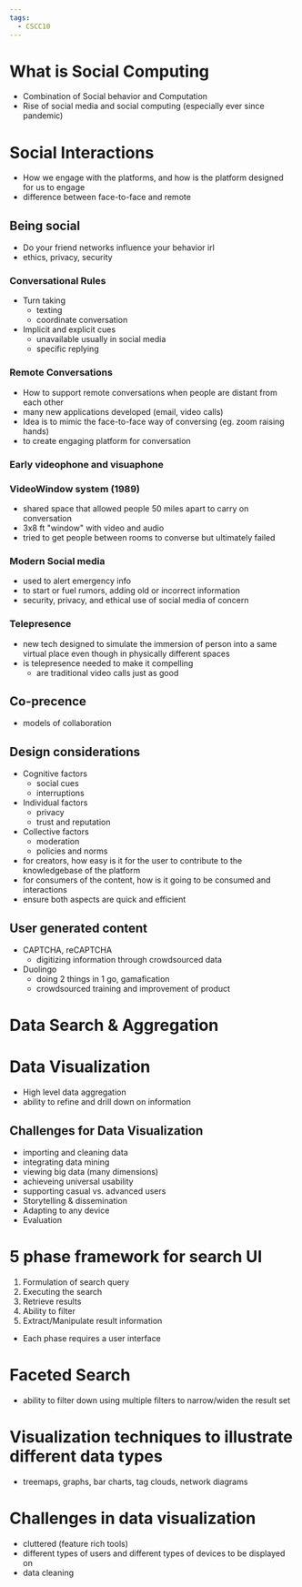 ```yaml
---
tags:
  - CSCC10
---
```

# What is Social Computing
- Combination of Social behavior and Computation
- Rise of social media and social computing (especially ever since pandemic)
# Social Interactions
- How we engage with the platforms, and how is the platform designed for us to engage
- difference between face-to-face and remote
## Being social
- Do your friend networks influence your behavior irl
- ethics, privacy, security
### Conversational Rules
- Turn taking
	- texting
	- coordinate conversation
- Implicit and explicit cues
	- unavailable usually in social media
	- specific replying
### Remote Conversations
- How to support remote conversations when people are distant from each other
- many new applications developed (email, video calls)
- Idea is to mimic the face-to-face way of conversing (eg. zoom raising hands)
- to create engaging platform for conversation
### Early videophone and visuaphone
### VideoWindow system (1989)
- shared space that allowed people 50 miles apart to carry on conversation
- 3x8 ft "window" with video and audio
- tried to get people between rooms to converse but ultimately failed
### Modern Social media
- used to alert emergency info
- to start or fuel rumors, adding old or incorrect information
- security, privacy, and ethical use of social media of concern
### Telepresence
- new tech designed to simulate the immersion of person into a same virtual place even though in physically different spaces
- is telepresence needed to make it compelling
	- are traditional video calls just as good
## Co-precence
- models of collaboration
## Design considerations

- Cognitive factors
	- social cues
	- interruptions
- Individual factors
	- privacy
	- trust and reputation
- Collective factors
	- moderation
	- policies and norms
- for creators, how easy is it for the user to contribute to the knowledgebase of the platform
- for consumers of the content, how is it going to be consumed and interactions
- ensure both aspects are quick and efficient
## User generated content
- CAPTCHA, reCAPTCHA
	- digitizing information through crowdsourced data
- Duolingo
	- doing 2 things in 1 go, gamafication
	- crowdsourced training and improvement of product
# Data Search & Aggregation
# Data Visualization
- High level data aggregation
- ability to refine and drill down on information
## Challenges for Data Visualization
- importing and cleaning data
- integrating data mining
- viewing big data (many dimensions)
- achieveing universal usability 
- supporting casual vs. advanced users
- Storytelling & dissemination
- Adapting to any device
- Evaluation
# 5 phase framework for search UI
1. Formulation of search query
2. Executing the search
3. Retrieve results
4. Ability to filter
5. Extract/Manipulate result information
- Each phase requires a user interface
# Faceted Search
- ability to filter down using multiple filters to narrow/widen the result set
# Visualization techniques to illustrate different data types
- treemaps, graphs, bar charts, tag clouds, network diagrams
# Challenges in data visualization
- cluttered (feature rich tools)
- different types of users and different types of devices to be displayed on
- data cleaning